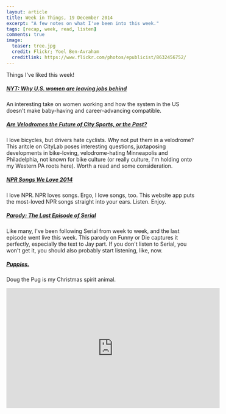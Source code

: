 ```yaml
---
layout: article
title: Week in Things, 19 December 2014
excerpt: "A few notes on what I've been into this week."
tags: [recap, week, read, listen]
comments: true
image:
  teaser: tree.jpg
  credit: Flickr; Yoel Ben-Avraham
  creditlink: https://www.flickr.com/photos/epublicist/8632456752/
---
```

Things I've liked this week!

##### [NYT: Why U.S. women are leaving jobs behind](http://www.nytimes.com/2014/12/14/upshot/us-employment-women-not-working.html?_r=0)
An interesting take on women working and how the system in the US doesn't make baby-having and career-advancing compatible. 

##### [Are Velodromes the Future of City Sports, or the Past?](http://www.citylab.com/politics/2014/12/are-velodromes-the-future-of-sports-for-cities/383849/)
I love bicycles, but drivers hate cyclists. Why not put them in a velodrome? This aritcle on CityLab poses interesting questions, juxtaposing developments in bike-loving, velodrome-hating Minneapolis and Philadelphia, not known for bike culture (or really culture, I'm holding onto my Western PA roots here). Worth a read and some consideration.

##### [NPR Songs We Love 2014](http://www.citylab.com/commute/2014/12/the-secret-history-of-cars-begins-with-bicycles/383254/)
I love NPR. NPR loves songs. Ergo, I love songs, too. This website app puts the most-loved NPR songs straight into your ears. Listen. Enjoy. 

##### [Parody: The Last Episode of Serial](http://www.funnyordie.com/videos/6ab2d45a77/the-last-episode-of-serial)
Like many, I've been following Serial from week to week, and the last episode went live this week. This parody on Funny or Die captures it perfectly, especially the text to Jay part. If you don't listen to Serial, you won't get it, you should also probably start listening, like, now.

##### [Puppies.](http://www.youtube.com/watch?v=2ie_XgIM06M)
Doug the Pug is my Christmas spirit animal.

<iframe width="560" height="315" src="http://www.youtube.com/watch?v=2ie_XgIM06M" frameborder="0"> </iframe>





